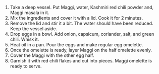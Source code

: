 1. Take a deep vessel. Put Maggi, water, Kashmiri red chili powder and, Maggi masala in it.
2. Mix the ingredients and cover it with a lid. Cook it for 2 minutes.
3. Remove the lid and stir it a bit. The water should have been reduced. Keep the vessel aside.
4. Drop eggs in a bowl. Add onion, capsicum, coriander, salt, and green chili. Whisk it.
5. Heat oil in a pan. Pour the eggs and make regular egg omelette.
6. Once the omelette is ready, layer Maggi on the half omelette evenly.
7. Cover the Maggi with the other egg half.
8. Garnish it with red chili flakes and cut into pieces. Maggi omelette is ready to serve.